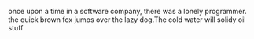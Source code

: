 once upon a time  in a software company, there was a lonely programmer.
the quick brown fox jumps over the lazy dog.The cold water will solidy oil stuff

